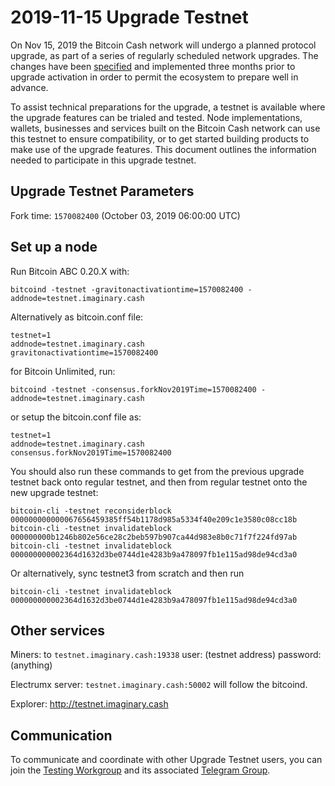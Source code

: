 2019-11-15 Upgrade Testnet
==========================

On Nov 15, 2019 the Bitcoin Cash network will undergo a planned protocol upgrade, as part of a series of regularly scheduled network upgrades. The changes have been [specified](https://github.com/bitcoincashorg/bitcoincash.org/blob/master/spec/2019-11-15-upgrade.md) and implemented three months prior to upgrade activation in order to permit the ecosystem to prepare well in advance.

To assist technical preparations for the upgrade, a testnet is available where the upgrade features can be trialed and tested. Node implementations, wallets, businesses and services built on the Bitcoin Cash network can use this testnet to ensure compatibility, or to get started building products to make use of the upgrade features. This document outlines the information needed to participate in this upgrade testnet.

## Upgrade Testnet Parameters

Fork time: `1570082400`  (October 03, 2019 06:00:00 UTC)

## Set up a node

Run Bitcoin ABC 0.20.X with:
```
bitcoind -testnet -gravitonactivationtime=1570082400 -addnode=testnet.imaginary.cash
```

Alternatively as bitcoin.conf file:
```
testnet=1
addnode=testnet.imaginary.cash
gravitonactivationtime=1570082400
```

for Bitcoin Unlimited, run:
```
bitcoind -testnet -consensus.forkNov2019Time=1570082400 -addnode=testnet.imaginary.cash
```

or setup the bitcoin.conf file as:
```
testnet=1
addnode=testnet.imaginary.cash
consensus.forkNov2019Time=1570082400
```

You should also run these commands to get from the previous upgrade testnet back onto regular testnet,
and then from regular testnet onto the new upgrade testnet:

```
bitcoin-cli -testnet reconsiderblock 000000000000067656459385ff54b1178d985a5334f40e209c1e3580c08cc18b
bitcoin-cli -testnet invalidateblock 000000000b1246b802e56ce28c2beb597b907ca44d983e8b0c71f7f224fd97ab
bitcoin-cli -testnet invalidateblock 000000000002364d1632d3be0744d1e4283b9a478097fb1e115ad98de94cd3a0
```

Or alternatively, sync testnet3 from scratch and then run
```
bitcoin-cli -testnet invalidateblock 000000000002364d1632d3be0744d1e4283b9a478097fb1e115ad98de94cd3a0
```

## Other services

Miners: to `testnet.imaginary.cash:19338`
user: (testnet address) password:(anything)

Electrumx server: `testnet.imaginary.cash:50002` will follow the bitcoind.

Explorer: http://testnet.imaginary.cash

## Communication

To communicate and coordinate with other Upgrade Testnet users, you can join the [Testing Workgroup](workgroup.md) and its associated [Telegram Group](https://t.me/joinchat/DUeWWkYZbVMjvwMTRFlRhw).

